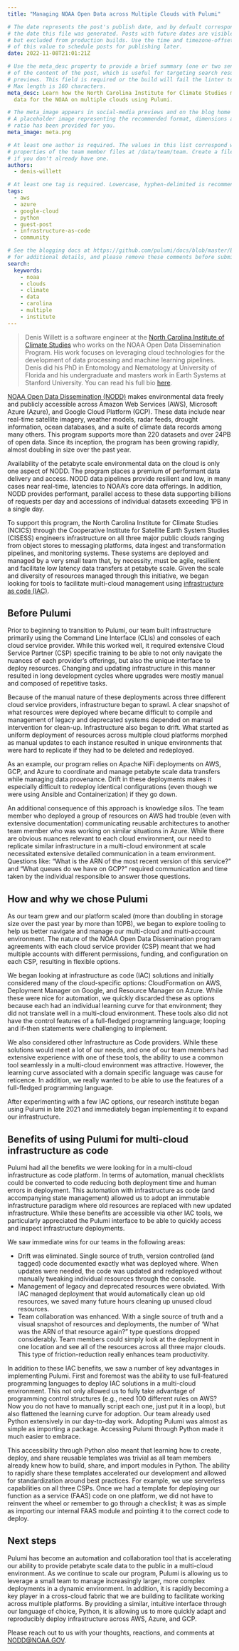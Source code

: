 ```yaml
---
title: "Managing NOAA Open Data across Multiple Clouds with Pulumi"

# The date represents the post's publish date, and by default corresponds with
# the date this file was generated. Posts with future dates are visible in development,
# but excluded from production builds. Use the time and timezone-offset portions of
# of this value to schedule posts for publishing later.
date: 2022-11-08T21:01:21Z

# Use the meta_desc property to provide a brief summary (one or two sentences)
# of the content of the post, which is useful for targeting search results or social-media
# previews. This field is required or the build will fail the linter test.
# Max length is 160 characters.
meta_desc: Learn how the North Carolina Institute for Climate Studies manages open
  data for the NOAA on multiple clouds using Pulumi.

# The meta_image appears in social-media previews and on the blog home page.
# A placeholder image representing the recommended format, dimensions and aspect
# ratio has been provided for you.
meta_image: meta.png

# At least one author is required. The values in this list correspond with the `id`
# properties of the team member files at /data/team/team. Create a file for yourself
# if you don't already have one.
authors:
  - denis-willett

# At least one tag is required. Lowercase, hyphen-delimited is recommended.
tags:
  - aws
  - azure
  - google-cloud
  - python
  - guest-post
  - infrastructure-as-code
  - community

# See the blogging docs at https://github.com/pulumi/docs/blob/master/BLOGGING.md.
# for additional details, and please remove these comments before submitting for review.
search:
  keywords:
    - noaa
    - clouds
    - climate
    - data
    - carolina
    - multiple
    - institute
---
```


> Denis Willett is a software engineer at the [North Carolina Institute of Climate Studies](https://ncics.org) who works on the NOAA Open Data Dissemination Program. His work focuses on leveraging cloud technologies for the development of data processing and machine learning pipelines. Denis did his PhD in Entomology and Nematology at University of Florida and his undergraduate and masters work in Earth Systems at Stanford University. You can read his full bio [here](https://ncics.org/people/denis-willet-2/).

[NOAA Open Data Dissemination (NODD)](https://www.noaa.gov/information-technology/open-data-dissemination) makes environmental data freely and publicly accessible across Amazon Web Services (AWS), Microsoft Azure (Azure), and Google Cloud Platform (GCP). These data include near real-time satellite imagery, weather models, radar feeds, drought information, ocean databases, and a suite of climate data records among many others. This program supports more than 220 datasets and over 24PB of open data. Since its inception, the program has been growing rapidly, almost doubling in size over the past year.

<!--more-->

Availability of the petabyte scale environmental data on the cloud is only one aspect of NODD. The program places a premium of performant data delivery and access. NODD data pipelines provide resilient and  low, in many cases near real-time, latencies to NOAA’s core data offerings. In addition, NODD provides performant, parallel access to these data supporting billions of requests per day and accessions of individual datasets exceeding 1PB in a single day.

To support this program, the North Carolina Institute for Climate Studies (NCICS) through the Cooperative Institute for Satellite Earth System Studies (CISESS) engineers infrastructure on all three major public clouds ranging from object stores to messaging platforms, data ingest and transformation pipelines, and monitoring systems. These systems are deployed and managed by a very small team that, by necessity, must be agile, resilient and facilitate low latency data transfers at petabyte scale.  Given the scale and diversity of resources managed through this initiative, we began looking for tools to facilitate multi-cloud management using [infrastructure as code (IAC)](/what-is/what-is-infrastructure-as-code).

## Before Pulumi

Prior to beginning to transition to Pulumi, our team built infrastructure primarily using the Command Line Interface (CLIs) and consoles of each cloud service provider. While this worked well, it required extensive Cloud Service Partner (CSP) specific training to be able to not only navigate the nuances of each provider’s offerings, but also the unique interface to deploy resources. Changing and updating infrastructure in this manner resulted in long development cycles where upgrades were mostly manual and composed of repetitive tasks.

Because of the manual nature of these deployments across three different cloud service providers, infrastructure began to sprawl. A clear snapshot of what resources were deployed where became difficult to compile and management of legacy and deprecated systems depended on manual intervention for clean-up. Infrastructure also began to drift. What started as uniform deployment of resources across multiple cloud platforms morphed as manual updates to each instance resulted in unique environments that were hard to replicate if they had to be deleted and redeployed.

As an example, our program relies on Apache NiFi deployments on AWS, GCP, and Azure to coordinate and manage petabyte scale data transfers while managing data provenance. Drift in these deployments makes it especially difficult to redeploy identical configurations (even though we were using Ansible and Containerization) if they go down.

An additional consequence of this approach is knowledge silos. The team member who deployed a group of resources on AWS had trouble (even with extensive documentation) communicating reusable architectures to another team member who was working on similar situations in Azure. While there are obvious nuances relevant to each cloud environment, our need to replicate similar infrastructure in a multi-cloud environment at scale necessitated extensive detailed communication in a team environment.  Questions like: “What is the ARN of the most recent version of this service?” and “What queues do we have on GCP?” required communication and time taken by the individual responsible to answer those questions.

## How and why we chose Pulumi

As our team grew and our platform scaled (more than doubling in storage size over the past year by more than 10PB), we began to explore tooling to help us better navigate and manage our multi-cloud and multi-account environment. The nature of the NOAA Open Data Dissemination program agreements with each cloud service provider (CSP) meant that we had multiple accounts with different permissions, funding, and configuration on each CSP, resulting in flexible options.

We began looking at infrastructure as code (IAC) solutions and initially considered many of the cloud-specific options: CloudFormation on AWS, Deployment Manager on Google, and Resource Manager on Azure. While these were nice for automation, we quickly discarded these as options because each had an individual learning curve for that environment; they did not translate well in a multi-cloud environment. These tools also did not have the control features of a full-fledged programming language; looping and if-then statements were challenging to implement.

We also considered other Infrastructure as Code providers. While these solutions would meet a lot of our needs, and one of our team members had extensive experience with one of these  tools, the ability to use a common tool seamlessly in a multi-cloud environment was attractive. However, the learning curve associated with a domain specific language was cause for reticence.  In addition, we really wanted to be able to use the features of a full-fledged programming language.

After experimenting with a few IAC options, our research institute began using Pulumi in late 2021 and immediately began implementing it to expand our infrastructure.

## Benefits of using Pulumi for multi-cloud infrastructure as code

Pulumi had all the benefits we were looking for in a multi-cloud infrastructure as code platform. In terms of automation, manual checklists could be converted to code reducing both deployment time and human errors in deployment. This automation with infrastructure as code (and accompanying state management) allowed us to adopt an immutable infrastructure paradigm where old resources are replaced with new updated infrastructure. While these benefits are accessible via other IAC tools, we particularly appreciated the Pulumi interface to be able to quickly access and inspect infrastructure deployments.

We saw immediate wins for our teams in the following areas:

- Drift was eliminated. Single source of truth, version controlled (and tagged) code documented exactly what was deployed where. When updates were needed, the code was updated and redeployed without manually tweaking individual resources through the console.
- Management of legacy and deprecated resources were obviated. With IAC managed deployment that would automatically clean up old resources, we saved many future hours cleaning up unused cloud resources.
- Team collaboration was enhanced. With a single source of truth and a visual snapshot of resources and deployments, the number of ‘What was the ARN of that resource again?” type questions dropped considerably. Team members could simply look at the deployment in one location and see all of the resources across all three major clouds. This type of friction-reduction really enhances team productivity.

In addition to these IAC benefits, we saw a number of key advantages in implementing Pulumi. First and foremost was the ability to use full-featured programming languages to deploy IAC solutions in a multi-cloud environment. This not only allowed us to fully take advantage of programming control structures (e.g., need 100 different rules on AWS? Now you do not have to manually script each one, just put it in a loop), but also flattened the learning curve for adoption. Our team already used Python extensively in our day-to-day work. Adopting Pulumi was almost as simple as importing a package. Accessing Pulumi through Python made it much easier to embrace.

This accessibility through Python also meant that learning how to create, deploy, and share reusable templates was trivial as all team members already knew how to build, share, and import modules in Python. The ability to rapidly share these templates accelerated our development and allowed for standardization around best practices. For example, we use serverless capabilities on all three CSPs. Once we had a template for deploying our function as a service (FAAS) code on one platform, we did not have to reinvent the wheel or remember to go through a checklist; it was as simple as importing our internal FAAS module and pointing it to the correct code to deploy.

## Next steps

Pulumi has become an automation and collaboration tool that is accelerating our ability to provide petabyte scale data to the public in a multi-cloud environment. As we continue to scale our program, Pulumi is allowing us to leverage a small team to manage increasingly larger, more complex deployments in a dynamic environment. In addition, it is rapidly becoming a key player in a cross-cloud fabric that we are building to facilitate working across multiple platforms. By providing a similar, intuitive interface through our language of choice, Python, it is allowing us to more quickly adapt and reproducibly deploy infrastructure across AWS, Azure, and GCP.

Please reach out to us with your thoughts, reactions, and comments at [NODD@NOAA.GOV](mailto:NODD@NOAA.GOV).
